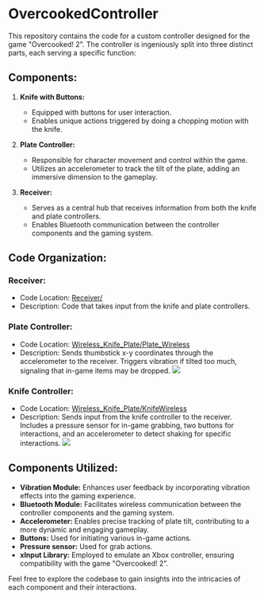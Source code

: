 # OvercookedController

This repository contains the code for a custom controller designed for the game "Overcooked! 2". The controller is ingeniously split into three distinct parts, each serving a specific function:

## Components:

1. **Knife with Buttons:**
   - Equipped with buttons for user interaction.
   - Enables unique actions triggered by doing a chopping motion with the knife.

2. **Plate Controller:**
   - Responsible for character movement and control within the game.
   - Utilizes an accelerometer to track the tilt of the plate, adding an immersive dimension to the gameplay.

3. **Receiver:**
   - Serves as a central hub that receives information from both the knife and plate controllers.
   - Enables Bluetooth communication between the controller components and the gaming system.

## Code Organization:

### Receiver:
   - Code Location: [Receiver/](Receiver/)
   - Description: Code that takes input from the knife and plate controllers.

### Plate Controller:
   - Code Location: [Wireless_Knife_Plate/Plate_Wireless](Wireless_Knife_Plate/Plate_Wireless)
   - Description: Sends thumbstick x-y coordinates through the accelerometer to the receiver. Triggers vibration if tilted too much, signaling that in-game items may be dropped.
     ![](https://github.com/eske4/OvercookedController/blob/main/images/plate.gif)
### Knife Controller:
   - Code Location: [Wireless_Knife_Plate/KnifeWireless](Wireless_Knife_Plate/KnifeWireless)
   - Description: Sends input from the knife controller to the receiver. Includes a pressure sensor for in-game grabbing, two buttons for interactions, and an accelerometer to detect shaking for specific interactions.
     ![](https://github.com/eske4/OvercookedController/blob/main/images/knife.gif)

## Components Utilized:

- **Vibration Module:** Enhances user feedback by incorporating vibration effects into the gaming experience.
- **Bluetooth Module:** Facilitates wireless communication between the controller components and the gaming system.
- **Accelerometer:** Enables precise tracking of plate tilt, contributing to a more dynamic and engaging gameplay.
- **Buttons:** Used for initiating various in-game actions.
- **Pressure sensor:** Used for grab actions.
- **xInput Library:** Employed to emulate an Xbox controller, ensuring compatibility with the game "Overcooked! 2".

Feel free to explore the codebase to gain insights into the intricacies of each component and their interactions.
